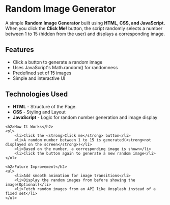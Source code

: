 # Random Image Generator
<p>A simple <strong>Random Image Generator</strong> built using <strong>HTML, CSS, and JavaScript.</strong> When you click the <strong>Click Me!</strong> button, the script randomly selects a number between 1 to 15 (hidden from the user) and displays a corresponding image.</p>

<h2>Features</h2>
<ul>
  <li>Click a button to generate a random image</li>
  <li>Uses JavaScript's Math.random() for randomness</li>
  <li>Predefined set of 15 images</li>
  <li>Simple and interactive UI</li>
</ul>

<h2>Technologies Used</h2>
    <ul>
        <li><strong>HTML</strong> - Structure of the Page.</li>
        <li><strong>CSS</strong> - Styling and Layout</li>
        <li><strong>JavaScript</strong> - Logic for random number generation and image display</li>
    </ul>
    
    <h2>How It Works</h2>
    <ol>
        <li>Click the <strong>Click me</strong> button</li>
        <li>A random number between 1 to 15 is generated(<strong>not displayed on the screen</strong>)</li>
        <li>Based on the number, a corresponding image is shown</li>
        <li>Click the button again to generate a new random image</li>
    </ol>

    <h2>Future Improvement</h2>
    <ul>
        <li>Add smooth animation for image transitions</li>
        <li>Display the random images from before showing the image(Optional)</li>
        <li>Fetch random images from an API like Unsplash instead of a fixed set</li>
    </ul>
